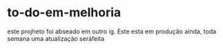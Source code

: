 # to-do-em-melhoria
este projheto foi abseado em outro ig. Este esta em produção ainda, toda semana uma atualização seráfeita
